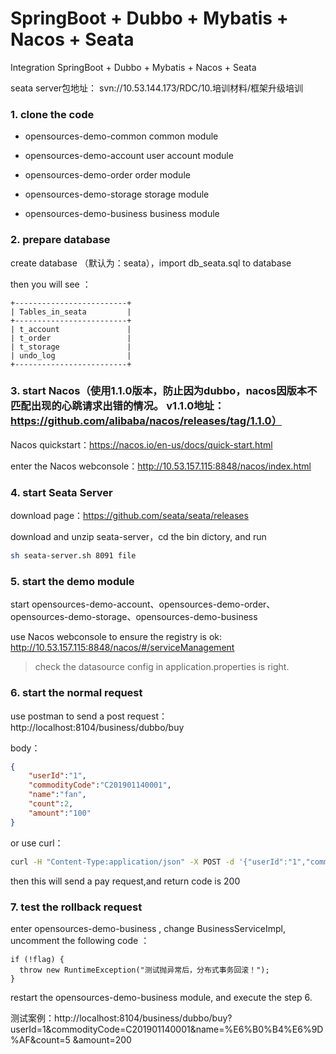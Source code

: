 # SpringBoot + Dubbo + Mybatis + Nacos + Seata

Integration SpringBoot + Dubbo + Mybatis + Nacos + Seata

seata server包地址： svn://10.53.144.173/RDC/10.培训材料/框架升级培训
### 1. clone the code 
  
   - opensources-demo-common  common module
       
   - opensources-demo-account  user account module
     
   - opensources-demo-order  order module
   
   - opensources-demo-storage  storage module

   - opensources-demo-business  business module

### 2. prepare database 

create database （默认为：seata），import db_seata.sql to database 

then you will see ：

```
+-------------------------+
| Tables_in_seata         |
+-------------------------+
| t_account               |
| t_order                 |
| t_storage               |
| undo_log                |
+-------------------------+
```

### 3. start Nacos（使用1.1.0版本，防止因为dubbo，nacos因版本不匹配出现的心跳请求出错的情况。 v1.1.0地址：https://github.com/alibaba/nacos/releases/tag/1.1.0）

Nacos quickstart：https://nacos.io/en-us/docs/quick-start.html

enter the  Nacos webconsole：http://10.53.157.115:8848/nacos/index.html
   
### 4. start Seata Server
  
download page：https://github.com/seata/seata/releases

download and unzip seata-server，cd the bin dictory, and run 

```bash
sh seata-server.sh 8091 file
```

### 5. start the demo module

start opensources-demo-account、opensources-demo-order、opensources-demo-storage、opensources-demo-business

use Nacos webconsole to ensure the registry is ok: http://10.53.157.115:8848/nacos/#/serviceManagement

> check the datasource config in application.properties is right.
    
### 6. start the normal request

use postman to send a post request：http://localhost:8104/business/dubbo/buy  

body：

```json
{
    "userId":"1",
    "commodityCode":"C201901140001",
    "name":"fan",
    "count":2,
    "amount":"100"
}
```

or use curl：

```bash
curl -H "Content-Type:application/json" -X POST -d '{"userId":"1","commodityCode":"C201901140001","name":"风扇","count":2,"amount":"100"}' localhost:8104/business/dubbo/buy
``` 

then this will send a pay request,and return code is 200

### 7. test the rollback request

enter opensources-demo-business , change  BusinessServiceImpl, uncomment the following code ：

```
if (!flag) {
  throw new RuntimeException("测试抛异常后，分布式事务回滚！");
}
```

restart the  opensources-demo-business module, and execute the step 6.

测试案例：http://localhost:8104/business/dubbo/buy?userId=1&commodityCode=C201901140001&name=%E6%B0%B4%E6%9D%AF&count=5
&amount=200
